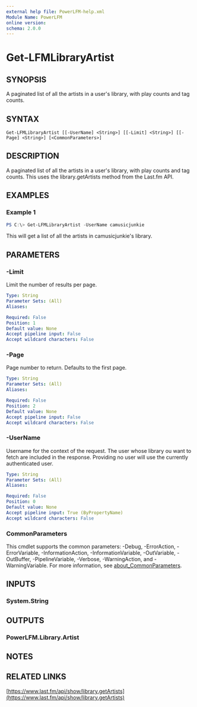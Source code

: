 ```yaml
---
external help file: PowerLFM-help.xml
Module Name: PowerLFM
online version:
schema: 2.0.0
---
```


# Get-LFMLibraryArtist

## SYNOPSIS
A paginated list of all the artists in a user's library, with play counts and tag counts.

## SYNTAX

```
Get-LFMLibraryArtist [[-UserName] <String>] [[-Limit] <String>] [[-Page] <String>] [<CommonParameters>]
```

## DESCRIPTION
A paginated list of all the artists in a user's library, with play counts and tag counts. This uses the library.getArtists method from the Last.fm API.

## EXAMPLES

### Example 1
```powershell
PS C:\> Get-LFMLibraryArtist -UserName camusicjunkie
```

This will get a list of all the artists in camusicjunkie's library.

## PARAMETERS

### -Limit
Limit the number of results per page.

```yaml
Type: String
Parameter Sets: (All)
Aliases:

Required: False
Position: 1
Default value: None
Accept pipeline input: False
Accept wildcard characters: False
```

### -Page
Page number to return. Defaults to the first page.

```yaml
Type: String
Parameter Sets: (All)
Aliases:

Required: False
Position: 2
Default value: None
Accept pipeline input: False
Accept wildcard characters: False
```

### -UserName
Username for the context of the request. The user whose library ou want to fetch are included in the response. Providing no user will use the currently authenticated user.

```yaml
Type: String
Parameter Sets: (All)
Aliases:

Required: False
Position: 0
Default value: None
Accept pipeline input: True (ByPropertyName)
Accept wildcard characters: False
```

### CommonParameters
This cmdlet supports the common parameters: -Debug, -ErrorAction, -ErrorVariable, -InformationAction, -InformationVariable, -OutVariable, -OutBuffer, -PipelineVariable, -Verbose, -WarningAction, and -WarningVariable. For more information, see [about_CommonParameters](http://go.microsoft.com/fwlink/?LinkID=113216).

## INPUTS

### System.String

## OUTPUTS

### PowerLFM.Library.Artist

## NOTES

## RELATED LINKS

[https://www.last.fm/api/show/library.getArtists](https://www.last.fm/api/show/library.getArtists)
